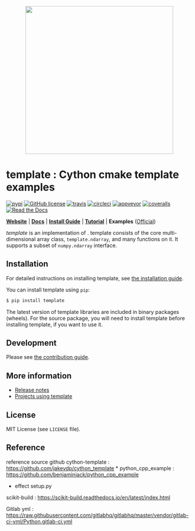 <div align="center"><img src="docs/image/template.png" width="400"/></div>

# template : Cython cmake template examples

[![pypi](https://img.shields.io/pypi/v/template.svg)](https://pypi.python.org/pypi/template)
[![GitHub license](https://img.shields.io/github/license/sirokujira/cython-cmake-template.svg)](https://github.com/sirokujira/template)
[![travis](https://img.shields.io/travis/sirokujira/cython-cmake-template.svg)](https://travis-ci.org/sirokujira/cython-cmake-template)
[![circleci](https://img.shields.io/travis/sirokujira/cython-cmake-template.svg)](https://travis-ci.org/sirokujira/cython-cmake-template)
[![appveyor](https://img.shields.io/travis/sirokujira/cython-cmake-template.svg)](https://travis-ci.org/sirokujira/cython-cmake-template)
[![coveralls](https://img.shields.io/coveralls/sirokujira/cython-cmake-template.svg)](https://coveralls.io/github/sirokujira/cython-cmake-template)
[![Read the Docs](https://readthedocs.org/projects/template/badge/?version=stable)](https://docs-template.template.org/en/stable/)

[**Website**](https://template.template.org/)
| [**Docs**](https://docs-template.template.org/en/stable/)
| [**Install Guide**](https://docs-template.template.org/en/stable/install.html)
| [**Tutorial**](https://docs-template.template.org/en/stable/tutorial/)
| **Examples** ([Official](https://github.com/sirokujira/template/tree/master/examples))

*template* is an implementation of .
template consists of the core multi-dimensional array class, `template.ndarray`, and many functions on it.
It supports a subset of `numpy.ndarray` interface.

## Installation

For detailed instructions on installing template, see [the installation guide](https://docs-template.template.org/en/stable/install.html).

You can install template using `pip`:

```sh
$ pip install template
```

The latest version of template libraries are included in binary packages (wheels).
For the source package, you will need to install template before installing template, if you want to use it.

## Development

Please see [the contribution guide](https://docs-template.template.org/en/stable/contribution.html).

## More information

- [Release notes](https://github.com/sirokujira/template/releases)
- [Projects using template](https://github.com/sirokujira/template/wiki/Projects-using-template)

## License

MIT License (see `LICENSE` file).

## Reference

reference source github
cython-template : https://github.com/jakevdp/cython_template
* 
python_cpp_example : https://github.com/benjaminjack/python_cpp_example
* effect setup.py

scikit-build : https://scikit-build.readthedocs.io/en/latest/index.html

Gitlab yml :
https://raw.githubusercontent.com/gitlabhq/gitlabhq/master/vendor/gitlab-ci-yml/Python.gitlab-ci.yml


